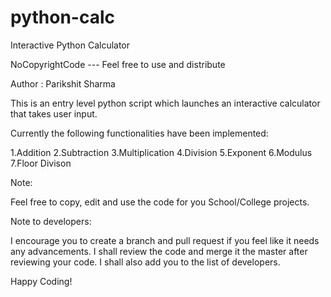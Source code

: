 # python-calc
Interactive Python Calculator

NoCopyrightCode --- Feel free to use and distribute

Author : Parikshit Sharma 


This is an entry level python script which launches an interactive calculator that takes user input.

Currently the following functionalities have been implemented: 

1.Addition
2.Subtraction
3.Multiplication
4.Division
5.Exponent
6.Modulus
7.Floor Divison

Note:

Feel free to copy, edit and use the code for you School/College projects.

Note to developers:

I encourage you to create a branch and pull request if you feel like it needs any advancements. I shall review the code and merge it the master after reviewing your code. I shall also add you to the list of developers.

Happy Coding!

